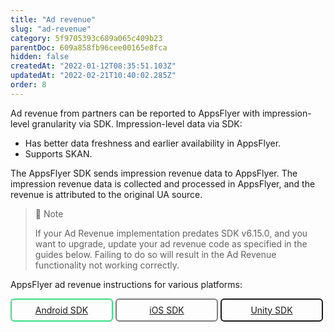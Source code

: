 ```yaml
---
title: "Ad revenue"
slug: "ad-revenue"
category: 5f9705393c689a065c409b23
parentDoc: 609a858fb96cee00165e8fca
hidden: false
createdAt: "2022-01-12T08:35:51.103Z"
updatedAt: "2022-02-21T10:40:02.285Z"
order: 8
---
```

Ad revenue from partners can be reported to AppsFlyer with impression-level granularity via SDK. Impression-level data via SDK:
- Has better data freshness and earlier availability in AppsFlyer.
- Supports SKAN. 

The AppsFlyer SDK sends impression revenue data to AppsFlyer. The impression revenue data is collected and processed in AppsFlyer, and the revenue is attributed to the original UA source.

> 📘 Note
> 
> If your Ad Revenue implementation predates SDK v6.15.0, and you want to upgrade, update your ad revenue code as specified in the guides below. Failing to do so will result in the Ad Revenue functionality not working correctly.

AppsFlyer ad revenue instructions for various platforms:

<style>
  .button-container {
  	display: flex;
  }
  .button {
    display: flex;
    justify-content: center;
    align-items: center;
    width: 200px;
	  border-radius: 6px;
    padding: 8px;
    margin-right: 4px;
	}
  .button:before {  
  	margin-right: 4px;  
  }
  .button.android {  
    border: solid 2px #3DDC84;  
  }
  .button.reactnative {  
    border: solid 2px #FF8C00;  
  }
  .button.ios {  
  	border-radius: 6px;  
    padding: 8px;  
    border: solid 2px #7D7D7D;  
  }
   .button.unity {  
    border: solid 2px #3DDC84;  
    border-color: var(--project-primary-color);  
  }
  .ios:before {  
        content: url("<https://files.readme.io/19fdc72-apple-icon.svg")>;  
  }
  .android:before {  
        content: url("<https://files.readme.io/d7dc5a3-android-icon.svg")>;  
  }
.unity:before {  
    content: url("<https://files.readme.io/59acdf6-unity-icon.svg")>;  
}
  
</style>
<div class="button-container">
  <a class="button android" href="https://dev.appsflyer.com/hc/docs/ad-revenue-1">Android SDK</a>
  <a class="button ios" href="https://dev.appsflyer.com/hc/docs/ad-revenue-2">iOS SDK</a>
  <a class="button unity" href="https://dev.appsflyer.com/hc/docs/ad-revenue-unity">Unity SDK</a>
</div>